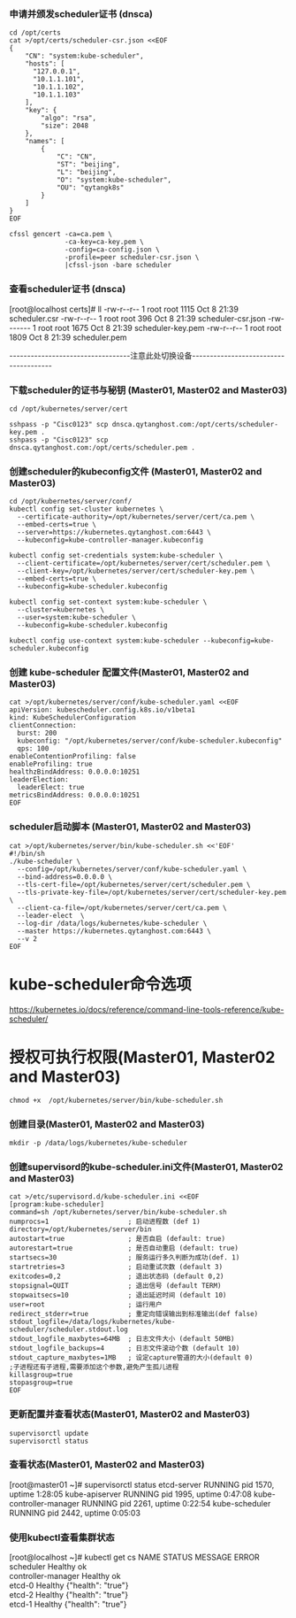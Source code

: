 ### 申请并颁发scheduler证书 (dnsca)
```shell
cd /opt/certs
cat >/opt/certs/scheduler-csr.json <<EOF
{
    "CN": "system:kube-scheduler",
    "hosts": [
      "127.0.0.1",
      "10.1.1.101",
      "10.1.1.102",
      "10.1.1.103"
    ],
    "key": {
        "algo": "rsa",
        "size": 2048
    },
    "names": [
        {
            "C": "CN",
            "ST": "beijing",
            "L": "beijing",
            "O": "system:kube-scheduler",
            "OU": "qytangk8s"
        }
    ]
}
EOF

cfssl gencert -ca=ca.pem \
              -ca-key=ca-key.pem \
              -config=ca-config.json \
              -profile=peer scheduler-csr.json \
              |cfssl-json -bare scheduler

```

### 查看scheduler证书 (dnsca)
[root@localhost certs]# ll
-rw-r--r-- 1 root root 1115 Oct  8 21:39 scheduler.csr
-rw-r--r-- 1 root root  396 Oct  8 21:39 scheduler-csr.json
-rw------- 1 root root 1675 Oct  8 21:39 scheduler-key.pem
-rw-r--r-- 1 root root 1809 Oct  8 21:39 scheduler.pem

----------------------------------注意此处切换设备--------------------------------------

### 下载scheduler的证书与秘钥 (Master01, Master02 and Master03)
```shell script
cd /opt/kubernetes/server/cert

sshpass -p "Cisc0123" scp dnsca.qytanghost.com:/opt/certs/scheduler-key.pem .
sshpass -p "Cisc0123" scp dnsca.qytanghost.com:/opt/certs/scheduler.pem .

```

### 创建scheduler的kubeconfig文件 (Master01, Master02 and Master03)
```shell
cd /opt/kubernetes/server/conf/
kubectl config set-cluster kubernetes \
  --certificate-authority=/opt/kubernetes/server/cert/ca.pem \
  --embed-certs=true \
  --server=https://kubernetes.qytanghost.com:6443 \
  --kubeconfig=kube-controller-manager.kubeconfig
  
kubectl config set-credentials system:kube-scheduler \
  --client-certificate=/opt/kubernetes/server/cert/scheduler.pem \
  --client-key=/opt/kubernetes/server/cert/scheduler-key.pem \
  --embed-certs=true \
  --kubeconfig=kube-scheduler.kubeconfig
  
kubectl config set-context system:kube-scheduler \
  --cluster=kubernetes \
  --user=system:kube-scheduler \
  --kubeconfig=kube-scheduler.kubeconfig
  
kubectl config use-context system:kube-scheduler --kubeconfig=kube-scheduler.kubeconfig

```

### 创建 kube-scheduler 配置文件(Master01, Master02 and Master03)
```shell
cat >/opt/kubernetes/server/conf/kube-scheduler.yaml <<EOF
apiVersion: kubescheduler.config.k8s.io/v1beta1
kind: KubeSchedulerConfiguration
clientConnection:
  burst: 200
  kubeconfig: "/opt/kubernetes/server/conf/kube-scheduler.kubeconfig"
  qps: 100
enableContentionProfiling: false
enableProfiling: true
healthzBindAddress: 0.0.0.0:10251
leaderElection:
  leaderElect: true
metricsBindAddress: 0.0.0.0:10251
EOF

```

### scheduler启动脚本 (Master01, Master02 and Master03)
```shell script
cat >/opt/kubernetes/server/bin/kube-scheduler.sh <<'EOF'
#!/bin/sh
./kube-scheduler \
  --config=/opt/kubernetes/server/conf/kube-scheduler.yaml \
  --bind-address=0.0.0.0 \
  --tls-cert-file=/opt/kubernetes/server/cert/scheduler.pem \
  --tls-private-key-file=/opt/kubernetes/server/cert/scheduler-key.pem \
  --client-ca-file=/opt/kubernetes/server/cert/ca.pem \
  --leader-elect  \
  --log-dir /data/logs/kubernetes/kube-scheduler \
  --master https://kubernetes.qytanghost.com:6443 \
  --v 2
EOF

```

# kube-scheduler命令选项
https://kubernetes.io/docs/reference/command-line-tools-reference/kube-scheduler/

# 授权可执行权限(Master01, Master02 and Master03)
```shell
chmod +x  /opt/kubernetes/server/bin/kube-scheduler.sh

```

### 创建目录(Master01, Master02 and Master03)
```shell
mkdir -p /data/logs/kubernetes/kube-scheduler

```

### 创建supervisord的kube-scheduler.ini文件(Master01, Master02 and Master03)
```shell
cat >/etc/supervisord.d/kube-scheduler.ini <<EOF
[program:kube-scheduler]
command=sh /opt/kubernetes/server/bin/kube-scheduler.sh
numprocs=1                    ; 启动进程数 (def 1)
directory=/opt/kubernetes/server/bin
autostart=true                ; 是否自启 (default: true)
autorestart=true              ; 是否自动重启 (default: true)
startsecs=30                  ; 服务运行多久判断为成功(def. 1)
startretries=3                ; 启动重试次数 (default 3)
exitcodes=0,2                 ; 退出状态码 (default 0,2)
stopsignal=QUIT               ; 退出信号 (default TERM)
stopwaitsecs=10               ; 退出延迟时间 (default 10)
user=root                     ; 运行用户
redirect_stderr=true          ; 重定向错误输出到标准输出(def false)
stdout_logfile=/data/logs/kubernetes/kube-scheduler/scheduler.stdout.log
stdout_logfile_maxbytes=64MB  ; 日志文件大小 (default 50MB)
stdout_logfile_backups=4      ; 日志文件滚动个数 (default 10)
stdout_capture_maxbytes=1MB   ; 设定capture管道的大小(default 0)
;子进程还有子进程,需要添加这个参数,避免产生孤儿进程
killasgroup=true
stopasgroup=true
EOF

```

### 更新配置并查看状态(Master01, Master02 and Master03)
```shell
supervisorctl update
supervisorctl status

```

### 查看状态(Master01, Master02 and Master03)
[root@master01 ~]# supervisorctl status
etcd-server                      RUNNING   pid 1570, uptime 1:28:05
kube-apiserver                   RUNNING   pid 1995, uptime 0:47:08
kube-controller-manager          RUNNING   pid 2261, uptime 0:22:54
kube-scheduler                   RUNNING   pid 2442, uptime 0:05:03


### 使用kubectl查看集群状态
[root@localhost ~]# kubectl get cs
NAME                 STATUS    MESSAGE              ERROR
scheduler            Healthy   ok                   
controller-manager   Healthy   ok                   
etcd-0               Healthy   {"health": "true"}   
etcd-2               Healthy   {"health": "true"}   
etcd-1               Healthy   {"health": "true"}   
```